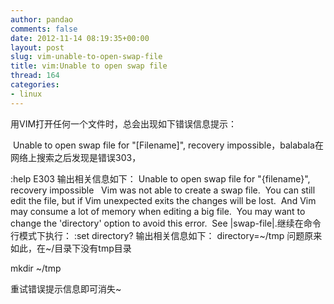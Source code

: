```yaml
---
author: pandao
comments: false
date: 2012-11-14 08:19:35+00:00
layout: post
slug: vim-unable-to-open-swap-file
title: vim:Unable to open swap file
thread: 164
categories:
- linux
---
```


用VIM打开任何一个文件时，总会出现如下错误信息提示：


 Unable to open swap file for "[Filename]", recovery impossible，balabala在网络上搜索之后发现是错误303，






:help E303
输出相关信息如下：
Unable to open swap file for "{filename}", recovery impossible
 
Vim was not able to create a swap file.  You can still edit the file, but if
Vim unexpected exits the changes will be lost.  And Vim may consume a lot of
memory when editing a big file.  You may want to change the 'directory' option
to avoid this error.  See |swap-file|.继续在命令行模式下执行：
:set directory?
输出相关信息如下：
directory=~/tmp
问题原来如此，在~/目录下没有tmp目录

mkdir ~/tmp






重试错误提示信息即可消失~
